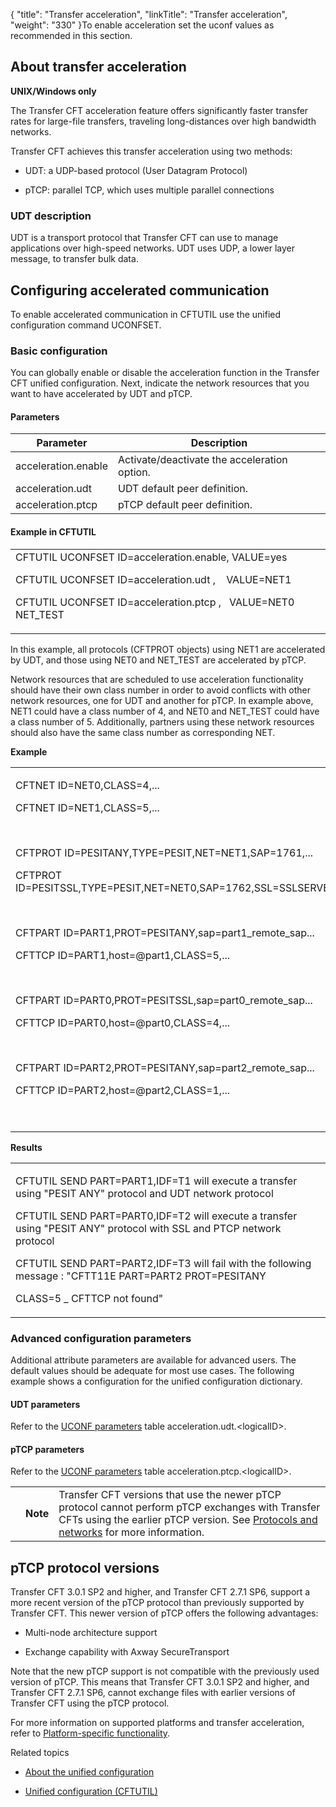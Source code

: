 {
    "title": "Transfer acceleration",
    "linkTitle": "Transfer acceleration",
    "weight": "330"
}To enable acceleration set the uconf values as recommended in this section.

## About transfer acceleration

**UNIX/Windows only**

The Transfer CFT acceleration feature offers significantly faster transfer rates for large-file transfers, traveling long-distances over high bandwidth networks.

Transfer CFT achieves this transfer acceleration using two methods:

-   UDT: a UDP-based protocol (User Datagram Protocol)
-   pTCP: parallel TCP, which uses multiple parallel connections

### UDT description

UDT is a transport protocol that Transfer CFT can use to manage applications over high-speed networks. UDT uses UDP, a lower layer message, to transfer bulk data.

## Configuring accelerated communication

To enable accelerated communication in CFTUTIL use the unified configuration command UCONFSET.

### Basic configuration

You can globally enable or disable the acceleration function in the Transfer CFT unified configuration. Next, indicate the network resources that you want to have accelerated by UDT and pTCP.

#### Parameters

<table data-cellspacing="0">
<thead>
<tr class="header">
<th>Parameter</th>
<th>Description</th>
</tr>
</thead>
<tbody>
<tr class="odd">
<td>acceleration.enable</td>
<td>Activate/deactivate the acceleration option.</td>
</tr>
<tr class="even">
<td>acceleration.udt</td>
<td>UDT default peer definition.</td>
</tr>
<tr class="odd">
<td>acceleration.ptcp</td>
<td>pTCP default peer definition.</td>
</tr>
</tbody>
</table>

#### Example in CFTUTIL

<table data-cellspacing="0">
<tbody>
<tr class="odd">
<td><span>CFTUTIL UCONFSET ID=acceleration.enable, VALUE=yes</span><br />
<span>CFTUTIL UCONFSET ID=acceleration.udt ,    VALUE=NET1</span><br />
<span>CFTUTIL UCONFSET ID=acceleration.ptcp ,   VALUE=NET0 NET_TEST</span></td>
</tr>
</tbody>
</table>

In this example, all protocols (CFTPROT objects) using NET1 are accelerated by UDT, and those using NET0 and NET\_TEST are accelerated by pTCP.

Network resources that are scheduled to use acceleration functionality should have their own class number in order to avoid conflicts with other network resources, one for UDT and another for pTCP. In example above, NET1 could have a class number of 4, and NET0 and NET\_TEST could have a class number of 5. Additionally, partners using these network resources should also have the same class number as corresponding NET.

**Example**

<table data-cellspacing="0">
<tbody>
<tr class="odd">
<td><p>CFTNET ID=NET0,CLASS=4,...</p>
<p>CFTNET ID=NET1,CLASS=5,...</p>
<p> </p>
<p>CFTPROT ID=PESITANY,TYPE=PESIT,NET=NET1,SAP=1761,...</p>
<p>CFTPROT ID=PESITSSL,TYPE=PESIT,NET=NET0,SAP=1762,SSL=SSLSERVER,...</p>
<p> </p>
<p>CFTPART ID=PART1,PROT=PESITANY,sap=part1_remote_sap...</p>
<p>CFTTCP ID=PART1,host=@part1,CLASS=5,...</p>
<p> </p>
<p>CFTPART ID=PART0,PROT=PESITSSL,sap=part0_remote_sap...</p>
<p>CFTTCP ID=PART0,host=@part0,CLASS=4,...</p>
<p> </p>
<p>CFTPART ID=PART2,PROT=PESITANY,sap=part2_remote_sap...</p>
<p>CFTTCP ID=PART2,host=@part2,CLASS=1,...</p>
<p> </p></td>
</tr>
</tbody>
</table>

**Results**

<table data-cellspacing="0">
<tbody>
<tr class="odd">
<td><p>CFTUTIL SEND PART=PART1,IDF=T1 will execute a transfer using "PESIT ANY" protocol and UDT network protocol</p>
<p>CFTUTIL SEND PART=PART0,IDF=T2 will execute a transfer using "PESIT ANY" protocol with SSL and PTCP network protocol</p>
<p>CFTUTIL SEND PART=PART2,IDF=T3 will fail with the following message : "CFTT11E PART=PART2 PROT=PESITANY</p>
<p>CLASS=5 _ CFTTCP not found"</p></td>
</tr>
</tbody>
</table>

### Advanced configuration parameters

Additional attribute parameters are available for advanced users. The default values should be adequate for most use cases. The following example shows a configuration for the unified configuration dictionary.

#### UDT parameters

Refer to the [UCONF parameters](../../../admin_intro/uconf/uconf_directory) table acceleration.udt.&lt;logicalID>.

#### pTCP parameters

Refer to the [UCONF parameters](../../../admin_intro/uconf/uconf_directory) table acceleration.ptcp.&lt;logicalID>.

<table data-cellpadding="0" data-cellspacing="0">
<tbody>
<tr class="odd">
<td data-valign="top"></td>
<td data-valign="top"><span><strong>Note</strong></span></td>
<td data-mc-autonum="&lt;b&gt;Note&lt;/b&gt;" data-valign="top"><span>Transfer CFT</span> versions that use the newer pTCP protocol cannot perform pTCP exchanges with <span>Transfer CFT</span>s using the earlier pTCP version. See <a href="../../../admin_intro/uconf/uconf_protocols_and_networks">Protocols and networks</a> for more information.</td>
</tr>
</tbody>
</table>

## <span id="uconf_ptcp"></span>pTCP protocol versions

Transfer CFT 3.0.1 SP2 and higher, and Transfer CFT 2.7.1 SP6, support a more recent version of the pTCP protocol than previously supported by Transfer CFT. This newer version of pTCP offers the following advantages:

-   Multi-node architecture support
-   Exchange capability with Axway SecureTransport

Note that the new pTCP support is not compatible with the previously used version of pTCP. This means that Transfer CFT 3.0.1 SP2 and higher, and Transfer CFT 2.7.1 SP6, cannot exchange files with earlier versions of Transfer CFT using the pTCP protocol.

For more information on supported platforms and transfer acceleration, refer to [Platform-specific functionality](platform_specific_functionality.htm).

Related topics

-   [About the unified configuration](../../../admin_intro/uconf)
-   [Unified configuration (CFTUTIL)](../../../admin_intro/uconf/uconf_w_cftutil)
